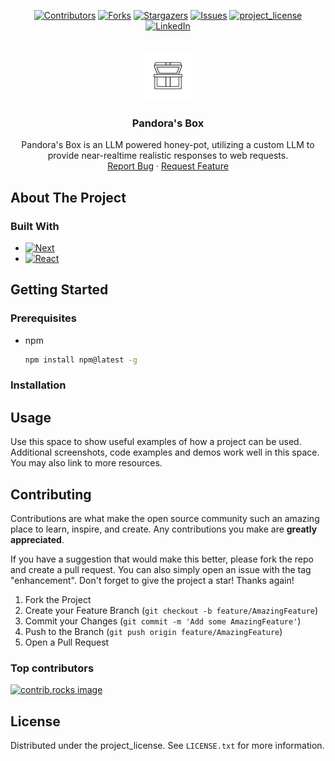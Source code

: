 
<div align="center">

[![Contributors][contributors-shield]][contributors-url]
[![Forks][forks-shield]][forks-url]
[![Stargazers][stars-shield]][stars-url]
[![Issues][issues-shield]][issues-url]
[![project_license][license-shield]][license-url]
[![LinkedIn][linkedin-shield]][linkedin-url]

</div>

<br />
<div align="center">
  <a href="https://github.com/Honeypotters/PandorasBox">
    <img src="website/public/RoundedLogo.png" alt="Logo" width="80" height="80">
  </a>

<h3 align="center">Pandora's Box</h3>

  <p align="center">
    Pandora's Box is an LLM powered honey-pot, utilizing a custom LLM to provide near-realtime realistic responses to web requests.
    <br />
    <a href="https://github.com/Honeypotters/PandorasBox/issues/new?labels=bug&template=bug-report---.md">Report Bug</a>
    &middot;
    <a href="https://github.com/Honeypotters/PandorasBox/issues/new?labels=enhancement&template=feature-request---.md">Request Feature</a>
  </p>
</div>

## About The Project


### Built With

- [![Next][Next.js]][Next-url]
- [![React][React.js]][React-url]


## Getting Started


### Prerequisites

- npm

  ```sh
  npm install npm@latest -g
  ```

### Installation


## Usage

Use this space to show useful examples of how a project can be used. Additional screenshots, code examples and demos work well in this space. You may also link to more resources.


## Contributing

Contributions are what make the open source community such an amazing place to learn, inspire, and create. Any contributions you make are **greatly appreciated**.

If you have a suggestion that would make this better, please fork the repo and create a pull request. You can also simply open an issue with the tag "enhancement".
Don't forget to give the project a star! Thanks again!

1. Fork the Project
2. Create your Feature Branch (`git checkout -b feature/AmazingFeature`)
3. Commit your Changes (`git commit -m 'Add some AmazingFeature'`)
4. Push to the Branch (`git push origin feature/AmazingFeature`)
5. Open a Pull Request

### Top contributors

<a href="https://github.com/Honeypotters/PandorasBox/graphs/contributors">
  <img src="https://contrib.rocks/image?repo=Honeypotters/PandorasBox" alt="contrib.rocks image" />
</a>

## License

Distributed under the project_license. See `LICENSE.txt` for more information.

[contributors-shield]: https://img.shields.io/github/contributors/Honeypotters/PandorasBox.svg?style=for-the-badge
[contributors-url]: https://github.com/Honeypotters/PandorasBox/graphs/contributors
[forks-shield]: https://img.shields.io/github/forks/Honeypotters/PandorasBox.svg?style=for-the-badge
[forks-url]: https://github.com/Honeypotters/PandorasBox/network/members
[stars-shield]: https://img.shields.io/github/stars/Honeypotters/PandorasBox.svg?style=for-the-badge
[stars-url]: https://github.com/Honeypotters/PandorasBox/stargazers
[issues-shield]: https://img.shields.io/github/issues/Honeypotters/PandorasBox.svg?style=for-the-badge
[issues-url]: https://github.com/Honeypotters/PandorasBox/issues
[license-shield]: https://img.shields.io/github/license/Honeypotters/PandorasBox.svg?style=for-the-badge
[license-url]: https://github.com/Honeypotters/PandorasBox/blob/master/LICENSE.txt
[linkedin-shield]: https://img.shields.io/badge/-LinkedIn-black.svg?style=for-the-badge&logo=linkedin&colorB=555
[linkedin-url]: https://linkedin.com/in/linkedin_username
[product-screenshot]: images/screenshot.png
[Next.js]: https://img.shields.io/badge/next.js-000000?style=for-the-badge&logo=nextdotjs&logoColor=white
[Next-url]: https://nextjs.org/
[React.js]: https://img.shields.io/badge/React-20232A?style=for-the-badge&logo=react&logoColor=61DAFB
[React-url]: https://reactjs.org/
[Vue.js]: https://img.shields.io/badge/Vue.js-35495E?style=for-the-badge&logo=vuedotjs&logoColor=4FC08D
[Vue-url]: https://vuejs.org/
[Angular.io]: https://img.shields.io/badge/Angular-DD0031?style=for-the-badge&logo=angular&logoColor=white
[Angular-url]: https://angular.io/
[Svelte.dev]: https://img.shields.io/badge/Svelte-4A4A55?style=for-the-badge&logo=svelte&logoColor=FF3E00
[Svelte-url]: https://svelte.dev/
[Laravel.com]: https://img.shields.io/badge/Laravel-FF2D20?style=for-the-badge&logo=laravel&logoColor=white
[Laravel-url]: https://laravel.com
[Bootstrap.com]: https://img.shields.io/badge/Bootstrap-563D7C?style=for-the-badge&logo=bootstrap&logoColor=white
[Bootstrap-url]: https://getbootstrap.com
[JQuery.com]: https://img.shields.io/badge/jQuery-0769AD?style=for-the-badge&logo=jquery&logoColor=white
[JQuery-url]: https://jquery.com
